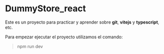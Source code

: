 # DummyStore_react

Este es un proyecto para practicar y aprender sobre **git**, **vitejs** y **typescript**, etc.

Para empezar ejecutar el proyecto utilizamos el comando:
>npm run dev